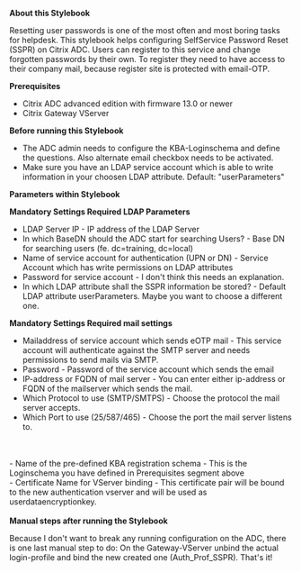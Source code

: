 <b>About this Stylebook</b>

Resetting user passwords is one of the most often and most boring tasks for helpdesk. This stylebook helps configuring SelfService Password Reset (SSPR) on Citrix ADC. Users can register to this service and change forgotten passwords by their own. To register they need to have access to their company mail, because register site is protected with email-OTP.

<b>Prerequisites</b>

- Citrix ADC advanced edition with firmware 13.0 or newer
- Citrix Gateway VServer 

<b>Before running this Stylebook</b>
- The ADC admin needs to configure the KBA-Loginschema and define the questions. Also alternate email checkbox needs to be activated.
- Make sure you have an LDAP service account which is able to write information in your choosen LDAP attribute. Default: "userParameters"

<b>Parameters within Stylebook</b>

<b>Mandatory Settings Required LDAP Parameters</b>

- LDAP Server IP - IP address of the LDAP Server
- In which BaseDN should the ADC start for searching Users? - Base DN for searching users (fe. dc=training, dc=local)
- Name of service account for authentication (UPN or DN) - Service Account which has write permissions on LDAP attributes
- Password for service account - I don't think this needs an explanation.
- In which LDAP attribute shall the SSPR information be stored? - Default LDAP attribute userParameters. Maybe you want to choose a different one.

<b>Mandatory Settings Required mail settings</b>

- Mailaddress of service account which sends eOTP mail - This service account will authenticate against the SMTP server and needs permissions to send mails via SMTP.
- Password - Password of the service account which sends the email
- IP-address or FQDN of mail server - You can enter either ip-address or FQDN of the mailserver which sends the mail.
- Which Protocol to use (SMTP/SMTPS) - Choose the protocol the mail server accepts. 
- Which Port to use (25/587/465) - Choose the port the mail server listens to.
<br>
<br>
- Name of the pre-defined KBA registration schema - This is the Loginschema you have defined in Prerequisites segment above<br>
- Certificate Name for VServer binding - This certificate pair will be bound to the new authentication vserver and will be used as userdataencryptionkey.<br> 
<br>
<b>Manual steps after running the Stylebook</b>

Because I don't want to break any running configuration on the ADC, there is one last manual step to do:
On the Gateway-VServer unbind the actual login-profile and bind the new created one (Auth_Prof_SSPR). That's it!

